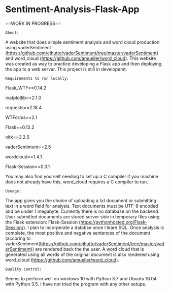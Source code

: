 # Sentiment-Analysis-Flask-App
==WORK IN PROGRESS==

~~~~~~~
About:
~~~~~~~
A website that does simple sentiment analysis and word cloud production using vaderSentiment (https://github.com/cjhutto/vaderSentiment/tree/master/vaderSentiment) and word_cloud (https://github.com/amueller/word_cloud). This website was created as way to practice developing a Flask app and then deploying the app to a web server. This project is still in developemt.

~~~~~~~~~~~~~~~~~~~~~~~~~~~~~
Requirements to run locally:
~~~~~~~~~~~~~~~~~~~~~~~~~~~~~
Flask_WTF==0.14.2

matplotlib==2.1.0

requests==2.18.4

WTForms==2.1

Flask==0.12.2

nltk==3.2.5

vaderSentiment==2.5

wordcloud==1.4.1

Flask-Session==0.3.1

You may also find yourself needing to set up a C compiler if you machine does not already have this, word_cloud requires a C compiler to run.

~~~~~~~~
Useage: 
~~~~~~~~

The app gives you the choice of uploading a txt document or submitting text in a word field for analysis. Text documents must be UTF-8 encoded and be under 1 megabyte. Currently there is no database on the backend. User submitted documents are stored server side in temporary files using the Flask extension: Flask-Session (https://pythonhosted.org/Flask-Session/). I plan to incorperate a databse once I learn SQL. Once analysis is complete, the most positive and negative sentences of the document (accoring to vaderSentiment(https://github.com/cjhutto/vaderSentiment/tree/master/vaderSentiment)) are rendered back the the user. A word cloud that is generated using all words of the original document is also rendered using word_cloud (https://github.com/amueller/word_cloud). 

~~~~~~~~~~~~~~~~
Quality control:
~~~~~~~~~~~~~~~~

Seems to perform well on windows 10 with Python 3.7 and Ubuntu 16.04 with Python 3.5. I have not tried the program with any other setups. 





